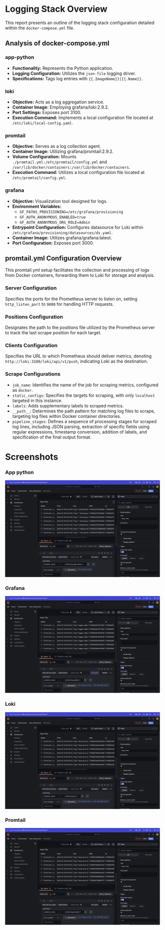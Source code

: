 # Logging Stack Overview

This report presents an outline of the logging stack configuration detailed within the `docker-compose.yml` file.

## Analysis of docker-compose.yml

### app-python

- **Functionality:** Represents the Python application.
- **Logging Configuration:** Utilizes the `json-file` logging driver.
- **Specifications:** Tags log entries with `{{.ImageName}}|{{.Name}}`.

### loki

- **Objective:** Acts as a log aggregation service.
- **Container Image:** Employing grafana/loki:2.9.2.
- **Port Settings:** Exposes port 3100.
- **Execution Command:** Implements a local configuration file located at `/etc/loki/local-config.yaml`.

### promtail

- **Objective:** Serves as a log collection agent.
- **Container Image:** Utilizing grafana/promtail:2.9.2.
- **Volume Configuration:** Mounts `./promtail.yml:/etc/promtail/config.yml` and `/var/lib/docker/containers:/var/lib/docker/containers`.
- **Execution Command:** Utilizes a local configuration file located at `/etc/promtail/config.yml`.

### grafana

- **Objective:** Visualization tool designed for logs.
- **Environment Variables:** 
  - `GF_PATHS_PROVISIONING=/etc/grafana/provisioning`
  - `GF_AUTH_ANONYMOUS_ENABLED=true`
  - `GF_AUTH_ANONYMOUS_ORG_ROLE=Admin`
- **Entrypoint Configuration:** Configures datasource for Loki within `/etc/grafana/provisioning/datasources/ds.yaml`.
- **Container Image:** Utilizes grafana/grafana:latest.
- **Port Configuration:** Exposes port 3000.

## promtail.yml Configuration Overview

This promtail.yml setup facilitates the collection and processing of logs from Docker containers, forwarding them to Loki for storage and analysis.

### Server Configuration
Specifies the ports for the Prometheus server to listen on, setting `http_listen_port` to `9080` for handling HTTP requests.

### Positions Configuration
Designates the path to the positions file utilized by the Prometheus server to track the last scrape position for each target.

### Clients Configuration
Specifies the URL to which Prometheus should deliver metrics, denoting `http://loki:3100/loki/api/v1/push`, indicating Loki as the destination.

### Scrape Configurations
- `job_name`: Identifies the name of the job for scraping metrics, configured as `docker`.
- `static_configs`: Specifies the targets for scraping, with only `localhost` targeted in this instance.
- `labels`: Adds supplementary labels to scraped metrics.
- `__path__`: Determines the path pattern for matching log files to scrape, targeting log files within Docker container directories.
- `pipeline_stages`: Defines a sequence of processing stages for scraped log lines, including JSON parsing, extraction of specific fields using regular expressions, timestamp conversion, addition of labels, and specification of the final output format.

# Screenshots
### App python
![app_python](./screens/app_python.png)
### Grafana
![grafana](./screens/grafana.png)
### Loki
![loki](./screens/loki.png)
### Promtail
![promtail](./screens/promtail.png)
